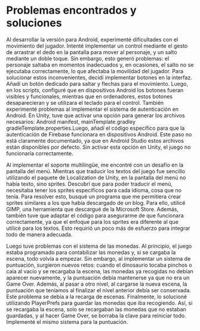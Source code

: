 # Problemas encontrados y soluciones

Al desarrollar la versión para Android, experimenté dificultades con el movimiento del jugador. Intenté implementar un control mediante el gesto de arrastrar el dedo en la pantalla para mover al personaje, y un salto mediante un doble toque. Sin embargo, esto generó problemas: el personaje saltaba en momentos inadecuados y, en ocasiones, el salto no se ejecutaba correctamente, lo que afectaba la movilidad del jugador.
Para solucionar estos inconvenientes, decidí implementar botones en la interfaz. Añadí un botón dedicado para saltar y flechas para el movimiento. Luego, en los scripts, configuré que en dispositivos Android los botones fueran visibles y funcionales, mientras que en ordenadores, estos botones desaparecieran y se utilizara el teclado para el control.
También experimenté problemas al implementar el sistema de autenticación en Android. En Unity, tuve que activar una opción para generar los archivos necesarios: Android manifest, mainTemplate.gradley gradleTemplate.properties.Luego, añadí el código específico para que la autenticación de Firebase funcionara en dispositivos Android. Este paso no está claramente documentado, ya que en Android Studio estos archivos están disponibles por defecto. Sin activar esta opción en Unity, el juego no funcionaría correctamente.

Al implementar el soporte multilingüe, me encontré con un desafío en la pantalla del menú. Mientras que traducir los textos del juego fue sencillo utilizando el paquete de Localization de Unity, en la pantalla del menú no había texto, sino sprites. Descubrí que para poder traducir el menú, necesitaba tener los sprites específicos para cada idioma, cosa que no tenía. Para resolver esto, busqué un programa que me permitiera crear sprites similares a los que había descargado de un blog. Para ello, utilicé GIMP, una herramienta que descargué de la Microsoft Store. Además, también tuve que adaptar el código para asegurarme de que funcionara correctamente, ya que el enfoque para los sprites era diferente al que utilicé para los textos. Esto requirió un poco más de esfuerzo para integrar todo de manera adecuada.

Luego tuve problemas con el sistema de las monedas. Al principio, el juego estaba programado para contabilizar las monedas y, si se cargaba la escena, todo volvía a empezar. Sin embargo, al implementar un sistema de puntuación, surgieron nuevos retos: cuando el dinosaurio tocaba pinchos o caía al vacío y se recargaba la escena, las monedas ya recogidas no debían aparecer nuevamente, y la puntuación debía mantenerse ya que no era un Game Over. Además, al pasar a otro nivel, al cargarse la nueva escena, la puntuación que teníamos al finalizar el nivel anterior debía ser conservada.
Este problema se debía a la recarga de escenas. Finalmente, lo solucioné utilizando PlayerPrefs para guardar las monedas que iba recogiendo. Así, si se recargaba la escena, solo se recargaban las monedas que no estaban guardadas, y al hacer Game Over, se borraba la clave para reiniciar todo. Implementé el mismo sistema para la puntuación.
